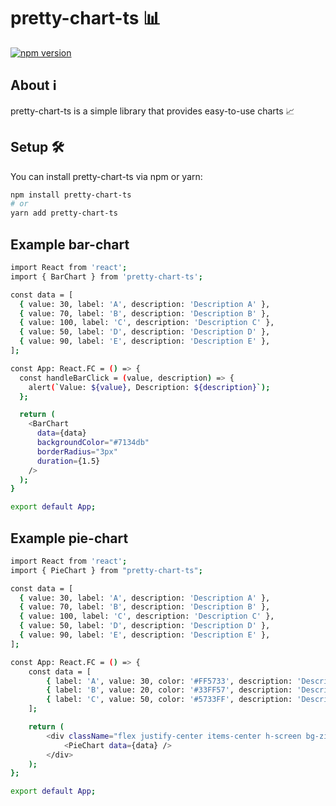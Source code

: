 # pretty-chart-ts 📊

[![npm version](https://img.shields.io/npm/v/pretty-chart-ts.svg)](https://www.npmjs.com/package/pretty-chart-ts)

## About ℹ️

pretty-chart-ts is a simple library that provides easy-to-use charts 📈

## Setup 🛠️

You can install pretty-chart-ts via npm or yarn:

```bash
npm install pretty-chart-ts
# or
yarn add pretty-chart-ts
```

## Example bar-chart

```bash
import React from 'react';
import { BarChart } from 'pretty-chart-ts';

const data = [
  { value: 30, label: 'A', description: 'Description A' },
  { value: 70, label: 'B', description: 'Description B' },
  { value: 100, label: 'C', description: 'Description C' },
  { value: 50, label: 'D', description: 'Description D' },
  { value: 90, label: 'E', description: 'Description E' },
];

const App: React.FC = () => {
  const handleBarClick = (value, description) => {
    alert(`Value: ${value}, Description: ${description}`);
  };

  return (
    <BarChart
      data={data}
      backgroundColor="#7134db"
      borderRadius="3px"
      duration={1.5}
    />
  );
}

export default App;

```

## Example pie-chart

```bash
import React from 'react';
import { PieChart } from "pretty-chart-ts";

const data = [
  { value: 30, label: 'A', description: 'Description A' },
  { value: 70, label: 'B', description: 'Description B' },
  { value: 100, label: 'C', description: 'Description C' },
  { value: 50, label: 'D', description: 'Description D' },
  { value: 90, label: 'E', description: 'Description E' },
];

const App: React.FC = () => {
	const data = [
		{ label: 'A', value: 30, color: '#FF5733', description: 'Descrição para A' },
		{ label: 'B', value: 20, color: '#33FF57', description: 'Descrição para B' },
		{ label: 'C', value: 50, color: '#5733FF', description: 'Descrição para C' },
	];

	return (
		<div className="flex justify-center items-center h-screen bg-zinc-950">
			<PieChart data={data} />
		</div>
	);
};

export default App;

```

